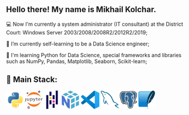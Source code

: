 Hello there! My name is Mikhail Kolchar.
---
💻 Now I'm currently a system administrator (IT consultant) at the District Court: Windows Server 2003/2008/2008R2/2012R2/2019;

📓 I’m currently self-learning to be a Data Science engineer;

📘 I'm learning Python for Data Science, special frameworks and libraries such as NumPy, Pandas, Matplotlib, Seaborn, Scikit-learn;

🚀 Main Stack:
---
<img src="https://github.com/devicons/devicon/blob/master/icons/python/python-original.svg" width="50" height="50" title="Python" /><img src="https://github.com/devicons/devicon/raw/master/icons/jupyter/jupyter-original-wordmark.svg" width="50" height="50" title="Jupyter Notebook" /><img src="https://github.com/devicons/devicon/blob/master/icons/pandas/pandas-original.svg" width="50" height="50" title="Pandas" /><img src="https://github.com/devicons/devicon/blob/master/icons/numpy/numpy-original.svg" width="50" height="50" title="NumPy" />
<img src="https://github.com/devicons/devicon/blob/master/icons/vscode/vscode-original.svg" width="50" height="50" title="VS Code" /> <img src="https://github.com/devicons/devicon/blob/master/icons/mysql/mysql-original.svg" width="50" height="50" title="mySQL" /><img src="https://github.com/devicons/devicon/blob/master/icons/postgresql/postgresql-original.svg" width="50" height="50" title="PostgreeSQL" /><img src="https://github.com/devicons/devicon/blob/master/icons/sqlite/sqlite-original.svg" width="50" height="50" title="SQLite" />
